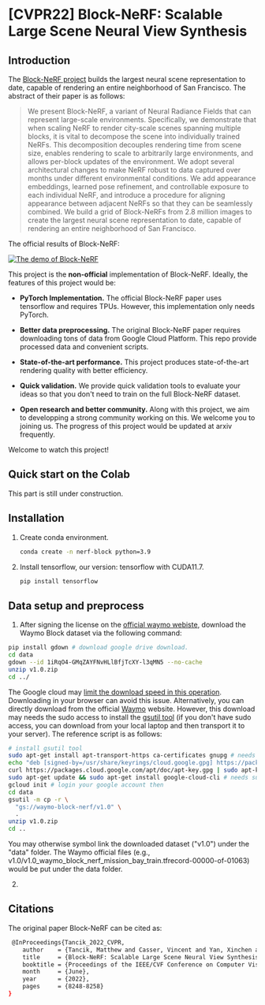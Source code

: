 # [CVPR22] Block-NeRF: Scalable Large Scene Neural View Synthesis

## Introduction

The [Block-NeRF project](https://waymo.com/intl/zh-cn/research/block-nerf/) builds the largest neural scene representation to date, capable of rendering an entire neighborhood of San Francisco. The abstract of their paper is as follows:

> We present Block-NeRF, a variant of Neural Radiance Fields that can represent large-scale environments. Specifically, we demonstrate that when scaling NeRF to render city-scale scenes spanning multiple blocks, it is vital to decompose the scene into individually trained NeRFs. This decomposition decouples rendering time from scene size, enables rendering to scale to arbitrarily large environments, and allows per-block updates of the environment. We adopt several architectural changes to make NeRF robust to data captured over months under different environmental conditions. We add appearance embeddings, learned pose refinement, and controllable exposure to each individual NeRF, and introduce a procedure for aligning appearance between adjacent NeRFs so that they can be seamlessly combined. We build a grid of Block-NeRFs from 2.8 million images to create the largest neural scene representation to date, capable of rendering an entire neighborhood of San Francisco.

The official results of Block-NeRF:

[![The demo of Block-NeRF](https://img.youtube.com/vi/6lGMCAzBzOQ/0.jpg)](https://www.youtube.com/watch?v=6lGMCAzBzOQ)

This project is the **non-official** implementation of Block-NeRF. Ideally, the features of this project would be:

- **PyTorch Implementation.** The official Block-NeRF paper uses tensorflow and requires TPUs. However, this implementation only needs PyTorch.
- **Better data preprocessing.** The original Block-NeRF paper requires downloading tons of data from Google Cloud Platform. This repo provide processed data and convenient scripts.
- **State-of-the-art performance.** This project produces state-of-the-art rendering quality with better efficiency.

- **Quick validation.** We provide quick validation tools to evaluate your ideas so that you don't need to train on the full Block-NeRF dataset.

- **Open research and better community.** Along with this project, we aim to developping a strong community working on this. We welcome you to joining us. The progress of this project would be updated at arxiv frequently.

Welcome to watch this project!

## Quick start on the Colab

This part is still under construction.

## Installation

1. Create conda environment.
   ```bash
   conda create -n nerf-block python=3.9
   ```
2. Install tensorflow, our version: tensorflow with CUDA11.7.
   ```bash
   pip install tensorflow
   ```

## Data setup and preprocess

1. After signing the license on the [official waymo webiste](https://waymo.com/research/block-nerf/licensing/), download the Waymo Block dataset via the following command:

```bash
pip install gdown # download google drive download.
cd data
gdown --id 1iRqO4-GMqZAYFNvHLlBfjTcXY-l3qMN5 --no-cache
unzip v1.0.zip
cd ../
```

The Google cloud may [limit the download speed in this operation](https://stackoverflow.com/questions/16856102/google-drive-limit-number-of-download). Downloading in your browser can avoid this issue.
Alternatively, you can directly download from the official [Waymo](https://waymo.com/research/block-nerf/licensing/) website. However, this download may needs the sudo access to install the [gsutil tool](https://cloud.google.com/storage/docs/gsutil_install#deb) (if you don't have sudo access, you can download from your local laptop and then transport it to your server). The reference script is as follows:

```bash
# install gsutil tool
sudo apt-get install apt-transport-https ca-certificates gnupg # needs sudo access
echo "deb [signed-by=/usr/share/keyrings/cloud.google.gpg] https://packages.cloud.google.com/apt cloud-sdk main" | sudo tee -a /etc/apt/sources.list.d/google-cloud-sdk.list
curl https://packages.cloud.google.com/apt/doc/apt-key.gpg | sudo apt-key --keyring /usr/share/keyrings/cloud.google.gpg add -
sudo apt-get update && sudo apt-get install google-cloud-cli # needs sudo access
gcloud init # login your google account then
cd data
gsutil -m cp -r \
  "gs://waymo-block-nerf/v1.0" \
  .
unzip v1.0.zip
cd ..
```

You may otherwise symbol link the downloaded dataset ("v1.0") under the "data" folder. The Waymo official files (e.g., v1.0/v1.0_waymo_block_nerf_mission_bay_train.tfrecord-00000-of-01063) would be put under the data folder.

2.

## Citations

The original paper Block-NeRF can be cited as:

```bash
 @InProceedings{Tancik_2022_CVPR,
    author    = {Tancik, Matthew and Casser, Vincent and Yan, Xinchen and Pradhan, Sabeek and Mildenhall, Ben and Srinivasan, Pratul P. and Barron, Jonathan T. and Kretzschmar, Henrik},
    title     = {Block-NeRF: Scalable Large Scene Neural View Synthesis},
    booktitle = {Proceedings of the IEEE/CVF Conference on Computer Vision and Pattern Recognition (CVPR)},
    month     = {June},
    year      = {2022},
    pages     = {8248-8258}
}
```
